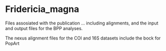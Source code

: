 # Fridericia_magna
Files assosiated with the publication ... including alignments, and the input and output files for the BPP analyses.

The nexus alignment files for the COI and 16S datasets include the bock for PopArt
